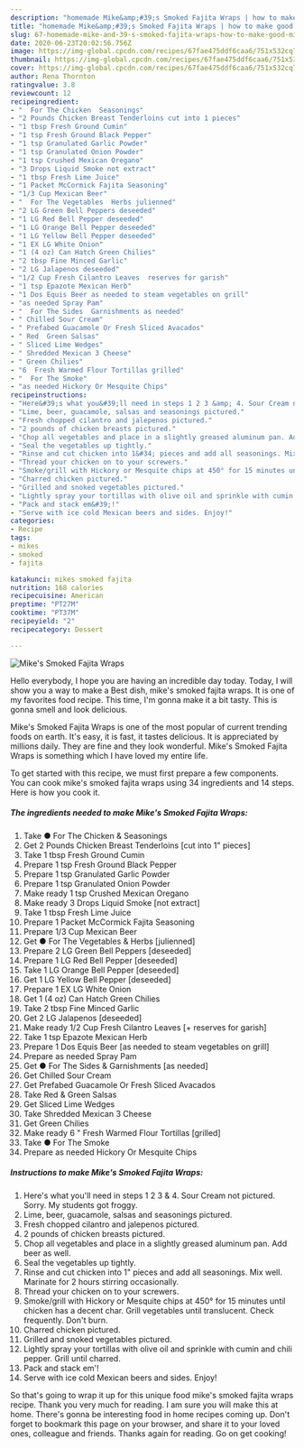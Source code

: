```yaml
---
description: "homemade Mike&amp;#39;s Smoked Fajita Wraps | how to make good Mike&amp;#39;s Smoked Fajita Wraps"
title: "homemade Mike&amp;#39;s Smoked Fajita Wraps | how to make good Mike&amp;#39;s Smoked Fajita Wraps"
slug: 67-homemade-mike-and-39-s-smoked-fajita-wraps-how-to-make-good-mike-and-39-s-smoked-fajita-wraps
date: 2020-06-23T20:02:56.756Z
image: https://img-global.cpcdn.com/recipes/67fae475ddf6caa6/751x532cq70/mikes-smoked-fajita-wraps-recipe-main-photo.jpg
thumbnail: https://img-global.cpcdn.com/recipes/67fae475ddf6caa6/751x532cq70/mikes-smoked-fajita-wraps-recipe-main-photo.jpg
cover: https://img-global.cpcdn.com/recipes/67fae475ddf6caa6/751x532cq70/mikes-smoked-fajita-wraps-recipe-main-photo.jpg
author: Rena Thornton
ratingvalue: 3.8
reviewcount: 12
recipeingredient:
- "  For The Chicken  Seasonings"
- "2 Pounds Chicken Breast Tenderloins cut into 1 pieces"
- "1 tbsp Fresh Ground Cumin"
- "1 tsp Fresh Ground Black Pepper"
- "1 tsp Granulated Garlic Powder"
- "1 tsp Granulated Onion Powder"
- "1 tsp Crushed Mexican Oregano"
- "3 Drops Liquid Smoke not extract"
- "1 tbsp Fresh Lime Juice"
- "1 Packet McCormick Fajita Seasoning"
- "1/3 Cup Mexican Beer"
- "  For The Vegetables  Herbs julienned"
- "2 LG Green Bell Peppers deseeded"
- "1 LG Red Bell Pepper deseeded"
- "1 LG Orange Bell Pepper deseeded"
- "1 LG Yellow Bell Pepper deseeded"
- "1 EX LG White Onion"
- "1 (4 oz) Can Hatch Green Chilies"
- "2 tbsp Fine Minced Garlic"
- "2 LG Jalapenos deseeded"
- "1/2 Cup Fresh Cilantro Leaves  reserves for garish"
- "1 tsp Epazote Mexican Herb"
- "1 Dos Equis Beer as needed to steam vegetables on grill"
- "as needed Spray Pam"
- "  For The Sides  Garnishments as needed"
- " Chilled Sour Cream"
- " Prefabed Guacamole Or Fresh Sliced Avacados"
- " Red  Green Salsas"
- " Sliced Lime Wedges"
- " Shredded Mexican 3 Cheese"
- " Green Chilies"
- "6  Fresh Warmed Flour Tortillas grilled"
- "  For The Smoke"
- "as needed Hickory Or Mesquite Chips"
recipeinstructions:
- "Here&#39;s what you&#39;ll need in steps 1 2 3 &amp; 4. Sour Cream not pictured. Sorry. My students got froggy."
- "Lime, beer, guacamole, salsas and seasonings pictured."
- "Fresh chopped cilantro and jalepenos pictured."
- "2 pounds of chicken breasts pictured."
- "Chop all vegetables and place in a slightly greased aluminum pan. Add beer as well."
- "Seal the vegetables up tightly."
- "Rinse and cut chicken into 1&#34; pieces and add all seasonings. Mix well. Marinate for 2 hours stirring occasionally."
- "Thread your chicken on to your screwers."
- "Smoke/grill with Hickory or Mesquite chips at 450° for 15 minutes until chicken has a decent char. Grill vegetables until translucent. Check frequently. Don&#39;t burn."
- "Charred chicken pictured."
- "Grilled and snoked vegetables pictured."
- "Lightly spray your tortillas with olive oil and sprinkle with cumin and chili pepper. Grill until charred."
- "Pack and stack em&#39;!"
- "Serve with ice cold Mexican beers and sides. Enjoy!"
categories:
- Recipe
tags:
- mikes
- smoked
- fajita

katakunci: mikes smoked fajita 
nutrition: 168 calories
recipecuisine: American
preptime: "PT27M"
cooktime: "PT37M"
recipeyield: "2"
recipecategory: Dessert

---
```



![Mike&#39;s Smoked Fajita Wraps](https://img-global.cpcdn.com/recipes/67fae475ddf6caa6/751x532cq70/mikes-smoked-fajita-wraps-recipe-main-photo.jpg)

Hello everybody, I hope you are having an incredible day today. Today, I will show you a way to make a Best dish, mike&#39;s smoked fajita wraps. It is one of my favorites food recipe. This time, I'm gonna make it a bit tasty. This is gonna smell and look delicious.

Mike&#39;s Smoked Fajita Wraps is one of the most popular of current trending foods on earth. It's easy, it is fast, it tastes delicious. It is appreciated by millions daily. They are fine and they look wonderful. Mike&#39;s Smoked Fajita Wraps is something which I have loved my entire life.




To get started with this recipe, we must first prepare a few components. You can cook mike&#39;s smoked fajita wraps using 34 ingredients and 14 steps. Here is how you cook it.

<!--inarticleads1-->

##### The ingredients needed to make Mike&#39;s Smoked Fajita Wraps:

1. Take  ● For The Chicken &amp; Seasonings
1. Get 2 Pounds Chicken Breast Tenderloins [cut into 1&#34; pieces]
1. Take 1 tbsp Fresh Ground Cumin
1. Prepare 1 tsp Fresh Ground Black Pepper
1. Prepare 1 tsp Granulated Garlic Powder
1. Prepare 1 tsp Granulated Onion Powder
1. Make ready 1 tsp Crushed Mexican Oregano
1. Make ready 3 Drops Liquid Smoke [not extract]
1. Take 1 tbsp Fresh Lime Juice
1. Prepare 1 Packet McCormick Fajita Seasoning
1. Prepare 1/3 Cup Mexican Beer
1. Get  ● For The Vegetables &amp; Herbs [julienned]
1. Prepare 2 LG Green Bell Peppers [deseeded]
1. Prepare 1 LG Red Bell Pepper [deseeded]
1. Take 1 LG Orange Bell Pepper [deseeded]
1. Get 1 LG Yellow Bell Pepper [deseeded]
1. Prepare 1 EX LG White Onion
1. Get 1 (4 oz) Can Hatch Green Chilies
1. Take 2 tbsp Fine Minced Garlic
1. Get 2 LG Jalapenos [deseeded]
1. Make ready 1/2 Cup Fresh Cilantro Leaves [+ reserves for garish]
1. Take 1 tsp Epazote Mexican Herb
1. Prepare 1 Dos Equis Beer [as needed to steam vegetables on grill]
1. Prepare as needed Spray Pam
1. Get  ● For The Sides &amp; Garnishments [as needed]
1. Get  Chilled Sour Cream
1. Get  Prefabed Guacamole Or Fresh Sliced Avacados
1. Take  Red &amp; Green Salsas
1. Get  Sliced Lime Wedges
1. Take  Shredded Mexican 3 Cheese
1. Get  Green Chilies
1. Make ready 6 &#34; Fresh Warmed Flour Tortillas [grilled]
1. Take  ● For The Smoke
1. Prepare as needed Hickory Or Mesquite Chips




<!--inarticleads2-->

##### Instructions to make Mike&#39;s Smoked Fajita Wraps:

1. Here&#39;s what you&#39;ll need in steps 1 2 3 &amp; 4. Sour Cream not pictured. Sorry. My students got froggy.
1. Lime, beer, guacamole, salsas and seasonings pictured.
1. Fresh chopped cilantro and jalepenos pictured.
1. 2 pounds of chicken breasts pictured.
1. Chop all vegetables and place in a slightly greased aluminum pan. Add beer as well.
1. Seal the vegetables up tightly.
1. Rinse and cut chicken into 1&#34; pieces and add all seasonings. Mix well. Marinate for 2 hours stirring occasionally.
1. Thread your chicken on to your screwers.
1. Smoke/grill with Hickory or Mesquite chips at 450° for 15 minutes until chicken has a decent char. Grill vegetables until translucent. Check frequently. Don&#39;t burn.
1. Charred chicken pictured.
1. Grilled and snoked vegetables pictured.
1. Lightly spray your tortillas with olive oil and sprinkle with cumin and chili pepper. Grill until charred.
1. Pack and stack em&#39;!
1. Serve with ice cold Mexican beers and sides. Enjoy!




So that's going to wrap it up for this unique food mike&#39;s smoked fajita wraps recipe. Thank you very much for reading. I am sure you will make this at home. There's gonna be interesting food in home recipes coming up. Don't forget to bookmark this page on your browser, and share it to your loved ones, colleague and friends. Thanks again for reading. Go on get cooking!
